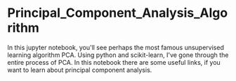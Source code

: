 # Principal_Component_Analysis_Algorithm
In this jupyter notebook, you'll see perhaps the most famous unsupervised learning algorithm PCA. Using python and scikit-learn, I've gone through the entire process of PCA. In this notebook there are some useful links, if you want to learn about principal component analysis.
